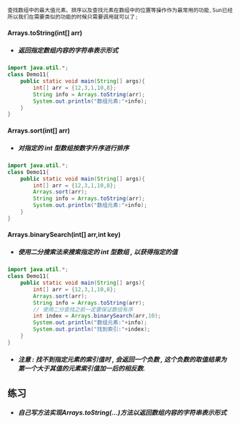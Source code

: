 ```java
查找数组中的最大值元素、排序以及查找元素在数组中的位置等操作作为最常用的功能,Sun已经帮我们封装成了对应的方法;
所以我们在需要类似的功能的时候只需要调用就可以了;
```

#### Arrays.toString\(int\[\] arr\)

* ##### 返回指定数组内容的字符串表示形式

```java
import java.util.*;
class Demo11{
    public static void main(String[] args){
        int[] arr = {12,3,1,10,8};
        String info = Arrays.toString(arr);
        System.out.println("数组元素:"+info);
    }
}
```

#### Arrays.sort\(int\[\] arr\)

* ##### 对指定的 int 型数组按数字升序进行排序

```java
import java.util.*;
class Demo11{
    public static void main(String[] args){
        int[] arr = {12,3,1,10,8};
        Arrays.sort(arr);
        String info = Arrays.toString(arr);
        System.out.println("数组元素:"+info);
    }
}
```

#### Arrays.binarySearch\(int\[\] arr,int key\)

* ##### 使用二分搜索法来搜索指定的 int 型数组 , 以获得指定的值

```java
import java.util.*;
class Demo11{
    public static void main(String[] args){
        int[] arr = {12,3,1,10,8};
        Arrays.sort(arr);
        String info = Arrays.toString(arr);
        // 使用二分查找之前一定要保证数组有序
        int index = Arrays.binarySearch(arr,10);
        System.out.println("数组元素:"+info);
        System.out.println("找到索引:"+index);
    }
}
```

* ##### 注意 : 找不到指定元素的索引值时 , 会返回一个负数 , 这个负数的取值结果为第一个大于其值的元素索引值加一后的相反数.

## 练习

* ##### 自己写方法实现Arrays.toString\(...\)方法以返回数组内容的字符串表示形式

```java

```



